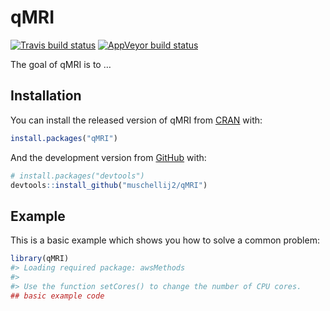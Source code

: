 
<!-- README.md is generated from README.Rmd. Please edit that file -->

# qMRI

<!-- badges: start -->

[![Travis build
status](https://travis-ci.com/muschellij2/qMRI.svg?branch=master)](https://travis-ci.com/muschellij2/qMRI)
[![AppVeyor build
status](https://ci.appveyor.com/api/projects/status/github/muschellij2/qMRI?branch=master&svg=true)](https://ci.appveyor.com/project/muschellij2/qMRI)
<!-- badges: end -->

The goal of qMRI is to …

## Installation

You can install the released version of qMRI from
[CRAN](https://CRAN.R-project.org) with:

``` r
install.packages("qMRI")
```

And the development version from [GitHub](https://github.com/) with:

``` r
# install.packages("devtools")
devtools::install_github("muschellij2/qMRI")
```

## Example

This is a basic example which shows you how to solve a common problem:

``` r
library(qMRI)
#> Loading required package: awsMethods
#> 
#> Use the function setCores() to change the number of CPU cores.
## basic example code
```
